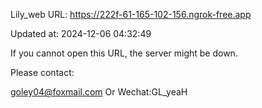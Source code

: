 Lily_web URL: https://222f-61-165-102-156.ngrok-free.app

Updated at: 2024-12-06 04:32:49

If you cannot open this URL, the server might be down.

Please contact: 

goley04@foxmail.com Or Wechat:GL_yeaH